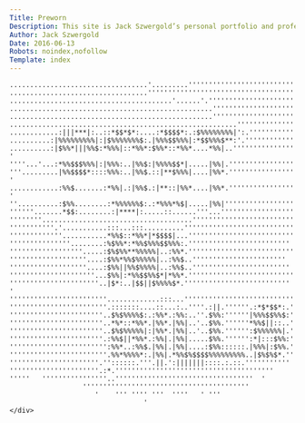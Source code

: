 ```yaml
---
Title: Preworn
Description: This site is Jack Szwergold’s personal portfolio and professional calling card.
Author: Jack Szwergold
Date: 2016-06-13
Robots: noindex,nofollow
Template: index
---
```


<div class="container-fluid">
	<div class="row" markdown="1">

	..................................'.........''''''''''''''''''''''''''''''''''''
	..................................''''''''''''''''''''''''''''''''''''''''''''''
	........................................'......'.'''''''''''''''''''''''''''''''
	..................................................''''''''''''''''''''''''''''''
	..................................................''''''''''''''''''''''''''''''
	........................................................''''''''''''''''''''''''
	............:|||***|:..::*$$*$*:....:*$$$$*:.:$%%%%%%%%|':.''''''''''''''''''''
	..........:|%%%%%%%%%|:|$%%%%%%%$:.|%%%$$%%%|:*$$%%%$**:'.'''''''''''''''''''''
	..........:|$%%*|||%%$:*%%%|::*%%*:$%%*::*%%*....*%%|..''''''''''''''''''''' '  
	''''...'...:*%%$$$%%%|:|%%%:..|%%$:|%%%%$$*|.....|%%|.''''''''''''''''''''      
	'''.........|%%$$$$*::::%%%:..|%%$.::|**$%%%|....|%%*.'''''''''''''''''''''  '  
	............:%%$.......:*%%|.:|%%$.:|**::|%%*....|%%*.''''''''''''''''''''' '   
	''..........:$%%........:*%%%%%%$:.:*%%%*%$|.....|%%|'''''''''''''''''''        
	''''''.......*$$:........:|****|:.....::......'''...'''''''''''''''''''         
	''''''''.....................................''''''''''''''''''''''''''''       
	'''''''''''.'...........:::...:::..........'''''''''''''''''''''''''''          
	'''''''''''''...........*%%$::*%%*|*$$$$|...''''''''''''''''''''''''''          
	'''''''''''''''........:%$%%*:*%%$%%%$$%%%:.'''''''''''''''''''''''''           
	''''''''''''''''''.....:$%$%%**%%%%%|..:%%*.''''''''''''''''''''''''''          
	'''''''''''''''''''....:$%%*%%$%%%%%|..:%%$..'''''''''''''''''''''''            
	'''''''''''''''''''....:$%%||%%$%%%%|..:%%$..''''''''''''''''''''''''           
	'''''''''''''''''''''...$%%|:*%%$$%%$*|*%%*.''''''''''''''''''''''''''          
	''''''''''''''''''''''..|$*:..|$$||$%%%%$*.''''''''''''''''''''''''''  '        
	''''''''''''''''''''''''.............:::...'''''''''''''''''''''''''''''''''    
	''''''''''''''''''''''''.:::::::....::...:..''''.:||.''''''.:*$*$$*:.'''''''    
	'''''''''''''''''''''''..$%$%%%%$:.:%%*.:%%:..''.$%%:''''''|%%%$$%%$:'''''      
	'''''''''''''''''''''''..*%*::*%%*.|%%*.|%%|..'..$%%.''''''*%%$||::..''''       
	'''''''''''''''''''''''..$%$%%%%%|:|%%*.|%%|..'..$%%.'''''':$%%%%%%|.'''''      
	'''''''''''''''''''''''.:%%$||*%%*.:%%|.|%%|.....$%%.'''''':*|:::$%%:''''       
	'''''''''''''''''''''''':%%*..:%%$.|%%|.|%%|....:$%%::::::.|%%%|:$%%.'''        
	''''''''''''''''''''''''.%%*%%%%*:.|%%|.*%%$%$$$$%%%%%%%%%..|$%$%$*.''          
	''''''''''''''''''''''.''::::::.'''.||.':|||||||::::.:.::.'''''''''''           
	''''''''''''''''''''''.:*.'''''''''''''''''''''''''''''''''''''''               
	'''''   ''''''''''''''''..''''''''''''''''''''''''''''''''''  '                 
	                  '''''''''''''''''''''''''''''''''''''''''                     
	                     '    ''' '''' '''  ''''   ' '''                            
	                                 '                                              
	</div>
</div>
